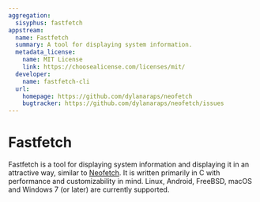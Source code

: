 ```yaml
---
aggregation:
  sisyphus: fastfetch
appstream:
  name: Fastfetch
  summary: A tool for displaying system information.
  metadata_license:
    name: MIT License
    link: https://choosealicense.com/licenses/mit/
  developer:
    name: fastfetch-cli
  url:
    homepage: https://github.com/dylanaraps/neofetch
    bugtracker: https://github.com/dylanaraps/neofetch/issues
---
```


# Fastfetch

Fastfetch is a tool for displaying system information and displaying it in an attractive way, similar to [Neofetch](/en/apps/neofetch/). It is written primarily in C with performance and customizability in mind. Linux, Android, FreeBSD, macOS and Windows 7 (or later) are currently supported.

<!--@include: @en/apps/.parts/install/content-repo.md-->
